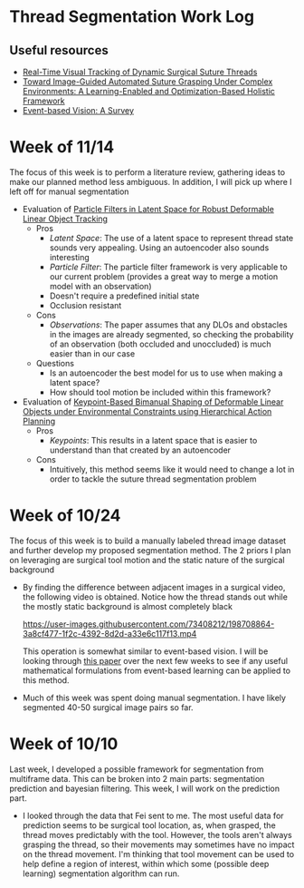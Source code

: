 # Thread Segmentation Work Log
## Useful resources
- [Real-Time Visual Tracking of Dynamic Surgical Suture Threads](https://ieeexplore.ieee.org/stamp/stamp.jsp?arnumber=8008771)
- [Toward Image-Guided Automated Suture Grasping Under Complex Environments: A Learning-Enabled and Optimization-Based Holistic Framework](https://ieeexplore.ieee.org/document/9664632)
- [Event-based Vision: A Survey](https://rpg.ifi.uzh.ch/docs/EventVisionSurvey.pdf)

# Week of 11/14
The focus of this week is to perform a literature review, gathering ideas to make our planned method less ambiguous. In addition, I will pick up where I left off for manual segmentation

- Evaluation of [Particle Filters in Latent Space for Robust Deformable Linear Object Tracking](https://ieeexplore.ieee.org/stamp/stamp.jsp?arnumber=9928322)
  - Pros
    - _Latent Space_: The use of a latent space to represent thread state sounds very appealing. Using an autoencoder also sounds interesting
    - _Particle Filter_: The particle filter framework is very applicable to our current problem (provides a great way to merge a motion model with an observation)
    - Doesn't require a predefined initial state
    - Occlusion resistant
  - Cons
    - _Observations_: The paper assumes that any DLOs and obstacles in the images are already segmented, so checking the probability of an observation (both occluded and unoccluded) is much easier than in our case
  - Questions
    - Is an autoencoder the best model for us to use when making a latent space?
    - How should tool motion be included within this framework?
- Evaluation of [Keypoint-Based Bimanual Shaping of Deformable Linear Objects under Environmental Constraints using Hierarchical Action Planning](https://arxiv.org/pdf/2110.08962.pdf)
  - Pros
    - _Keypoints_: This results in a latent space that is easier to understand than that created by an autoencoder
  - Cons
    - Intuitively, this method seems like it would need to change a lot in order to tackle the suture thread segmentation problem

# Week of 10/24
The focus of this week is to build a manually labeled thread image dataset and further develop my proposed segmentation method. The 2 priors I plan on leveraging are surgical tool motion and the static nature of the surgical background

- By finding the difference between adjacent images in a surgical video, the following video is obtained. Notice how the thread stands out while the mostly static background is almost completely black

  https://user-images.githubusercontent.com/73408212/198708864-3a8cf477-1f2c-4392-8d2d-a33e6c117f13.mp4
  
  This operation is somewhat similar to event-based vision. I will be looking through [this paper](https://rpg.ifi.uzh.ch/docs/EventVisionSurvey.pdf) over the next few weeks to see if any useful mathematical formulations from event-based learning can be applied to this method.
- Much of this week was spent doing manual segmentation. I have likely segmented 40-50 surgical image pairs so far.


# Week of 10/10
Last week, I developed a possible framework for segmentation from multiframe data. This can be broken into 2 main parts: segmentation prediction and bayesian filtering. This week, I will work on the prediction part.

- I looked through the data that Fei sent to me. The most useful data for prediction seems to be surgical tool location, as, when grasped, the thread moves predictably with the tool. However, the tools aren't always grasping the thread, so their movements may sometimes have no impact on the thread movement. I'm thinking that tool movement can be used to help define a region of interest, within which some (possible deep learning) segmentation algorithm can run.
